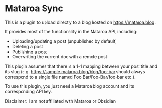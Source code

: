 # Mataroa Sync

This is a plugin to upload directly to a blog hosted on https://mataroa.blog. 

It provides most of the functionality in the Mataroa API, including:
- Uploading/updating a post (unpublished by default)
- Deleting a post
- Publishing a post
- Overwriting the current doc with a remote post

This plugin assumes that there is a 1-1 mapping between your post title and its slug (e.g. https://sample.mataroa.blog/blog/foo-bar should always correspond to a single file named Foo Bar/Foo-Bar/foo-bar etc.).

To use this plugin, you just need a Mataroa blog account and its corresponding API key.

Disclaimer: I am not affiliated with Mataroa or Obsidian. 

